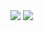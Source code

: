 <img src="https://github-readme-stats.vercel.app/api?username=hnfarif&show_icons=true&theme=highcontrast">
<img style="display: inline;" src="https://github-readme-stats.vercel.app/api/top-langs/?username=hnfarif">
